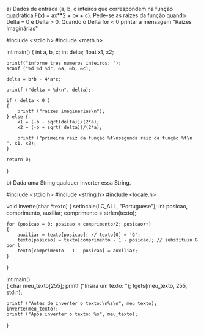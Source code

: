 a) Dados de entrada (a, b, c inteiros que correspondem na função quadrática F(x) =
ax**2 + bx + c). Pede-se as raizes da função quando Delta = 0 e Delta > 0. Quando
o Delta for < 0 printar a mensagem "Raízes Imaginárias"


#include <stdio.h>
#include <math.h>

int main()
{
    int a, b, c;
    int delta;
    float  x1, x2;
   
    printf("informe tres numeros inteiros: ");
    scanf ("%d %d %d", &a, &b, &c);
   
    delta = b*b - 4*a*c;
   
    printf ("delta = %d\n", delta);
   
    if ( delta < 0 )
    {
        printf ("raizes imaginarias\n");
    } else {
        x1 = (-b - sqrt(delta))/(2*a);
        x2 = (-b + sqrt( delta))/(2*a);
       
        printf ("primeira raiz da função %f\nsegunda raiz da função %f\n ", x1, x2);
    }

    return 0;
}

b) Dada uma String qualquer inverter essa String.

#include <stdio.h>
#include <string.h>
#include <locale.h>
  
void inverte(char *texto)
{
    setlocale(LC_ALL, "Portuguese");
    int posicao, comprimento, auxiliar;
    comprimento = strlen(texto);
    
    for (posicao = 0; posicao < comprimento/2; posicao++)
    {
        auxiliar = texto[posicao]; // texto[0] = 'G';
        texto[posicao] = texto[comprimento - 1 - posicao]; // substituiu G por l
        texto[comprimento - 1 - posicao] = auxiliar;
    }  
}

int main()  
{
    char meu_texto[255];
    printf ("Insira um texto: ");
    fgets(meu_texto, 255, stdin);

    printf ("Antes de inverter o texto:\n%s\n", meu_texto);
    inverte(meu_texto);
    printf ("Após inverter o texto: %s", meu_texto);
}
